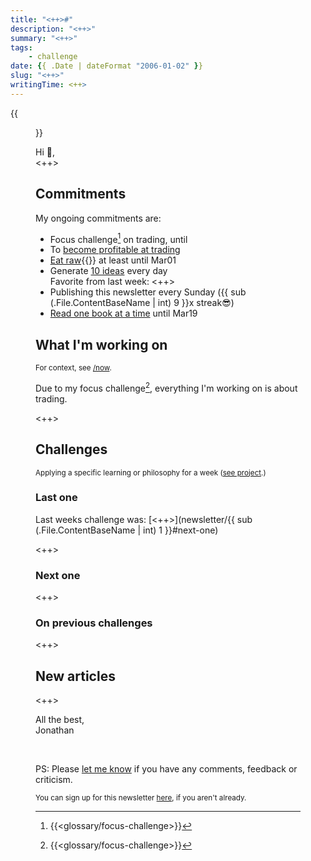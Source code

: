 ```yaml
---
title: "<++>#"
description: "<++>"
summary: "<++>"
tags:
    - challenge
date: {{ .Date | dateFormat "2006-01-02" }}
slug: "<++>"
writingTime: <++>
---
```


{{<figure src="selfie.jpg" clearClass="true" class="w-11/12 sm:max-w-44 sm:w-auto sm:float-right sm:pl-3 my-0" alt="Me in the forest">}}

Hi :slightly_smiling_face:,<br>
<++>

## Commitments

My ongoing commitments are:
- Focus challenge[^focus-challenge] on trading, until
- To [become profitable at trading](project/day-trading)
- [Eat raw](/de/project/rohkost){{<de>}} at least until Mar01
- Generate [10 ideas](newsletter/7#next-challenge) every day
  <br>Favorite from last week: <++>
- Publishing this newsletter every Sunday ({{ sub (.File.ContentBaseName | int) 9 }}x streak:sunglasses:)
- [Read one book at a time](newsletter/one-book#next-one) until Mar19

## What I'm working on
<small>For context, see [/now](now#projects).</small>

Due to my focus challenge[^focus-challenge], everything I'm working on is
about trading.

<++>

## Challenges
<small>Applying a specific learning or philosophy for a week ([see project](project/challenges).)</small>

### Last one

Last weeks challenge was: [<++>](newsletter/{{ sub (.File.ContentBaseName | int) 1 }}#next-one)

<++>

### Next one

<++>

### On previous challenges

<++>

## New articles

<++>

All the best,<br>
Jonathan

<br>

PS: Please [let me know](mailto:newsletter-feedback@jneidel.com) if you have any comments, feedback or criticism.

<sub>You can sign up for this newsletter [here](newsletter), if you aren't already.</sub>

[^focus-challenge]: {{<glossary/focus-challenge>}}
